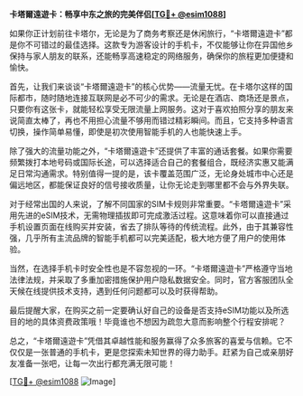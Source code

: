 **卡塔爾遠遊卡：畅享中东之旅的完美伴侣[[TG💪+ @esim1088](https://t.me/s/esim1088)]**

如果你正计划前往卡塔尔，无论是为了商务考察还是休闲旅行，“卡塔爾遠遊卡”都是你不可错过的最佳选择。这款专为游客设计的手机卡，不仅能够让你在异国他乡保持与家人朋友的联系，还能畅享高速稳定的网络服务，确保你的旅程更加便捷和愉快。

首先，让我们来谈谈“卡塔爾遠遊卡”的核心优势——流量无忧。在卡塔尔这样的国际都市，随时随地连接互联网是必不可少的需求。无论是在酒店、商场还是景点，只要你有这张卡，就能轻松享受无限流量上网服务。这对于喜欢拍照分享的朋友来说简直太棒了，再也不用担心流量不够用而错过精彩瞬间。而且，它支持多种语言切换，操作简单易懂，即使是初次使用智能手机的人也能快速上手。

除了强大的流量功能之外，“卡塔爾遠遊卡”还提供了丰富的通话套餐。如果你需要频繁拨打本地号码或国际长途，可以选择适合自己的套餐组合，既经济实惠又能满足日常沟通需求。特别值得一提的是，该卡覆盖范围广泛，无论身处城市中心还是偏远地区，都能保证良好的信号接收质量，让你无论走到哪里都不会与外界失联。

对于经常出国的人来说，了解不同国家的SIM卡规则非常重要。“卡塔爾遠遊卡”采用先进的eSIM技术，无需物理插拔即可完成激活过程。这意味着你可以直接通过手机设置页面在线购买并安装，省去了排队等待的传统流程。此外，由于其兼容性强，几乎所有主流品牌的智能手机都可以完美适配，极大地方便了用户的使用体验。

当然，在选择手机卡时安全性也是不容忽视的一环。“卡塔爾遠遊卡”严格遵守当地法律法规，并采取了多重加密措施保护用户隐私数据安全。同时，官方客服团队全天候在线提供技术支持，遇到任何问题都可以及时获得帮助。

最后提醒大家，在购买之前一定要确认好自己的设备是否支持eSIM功能以及所选目的地的具体资费政策哦！毕竟谁也不想因为疏忽大意而影响整个行程安排呢？

总之，“卡塔爾遠遊卡”凭借其卓越性能和服务赢得了众多旅客的喜爱与信赖。它不仅仅是一张普通的手机卡，更是您探索未知世界的得力助手。赶紧为自己或亲朋好友准备一张吧，让每一次出行都充满无限可能！

[[TG💪+ @esim1088](https://t.me/s/esim1088) ![Image](https://i.postimg.cc/4NQfJmqS/Snipaste-2025-05-13-00-14-12.png)]